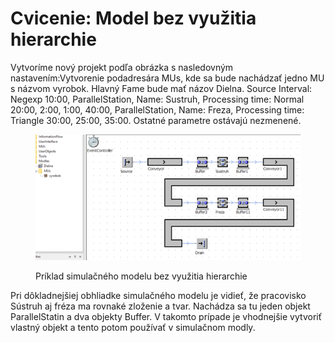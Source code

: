 # Cvicenie: Model bez využitia hierarchie

Vytvoríme nový projekt podľa obrázka s nasledovným nastavením:Vytvorenie podadresára MUs, kde sa bude nachádzať jedno MU s názvom vyrobok. Hlavný Fame bude mať názov Dielna. Source Interval: Negexp 10:00, ParallelStation, Name: Sustruh, Processing time: Normal 20:00, 2:00, 1:00, 40:00, ParallelStation, Name: Freza, Processing time: Triangle 30:00, 25:00, 35:00. Ostatné parametre ostávajú nezmenené.

<figure><img src="../.gitbook/assets/model_bez_hierarchie.png" alt=""><figcaption><p>Príklad simulačného modelu bez využitia hierarchie</p></figcaption></figure>

Pri dôkladnejšiej obhliadke simulačného modelu je vidieť, že pracovisko Sústruh aj fréza ma rovnaké zloženie a tvar. Nachádza sa tu jeden objekt ParallelStatin a dva objekty Buffer. V takomto prípade je vhodnejšie vytvoriť vlastný objekt a tento potom používať v simulačnom modly.
